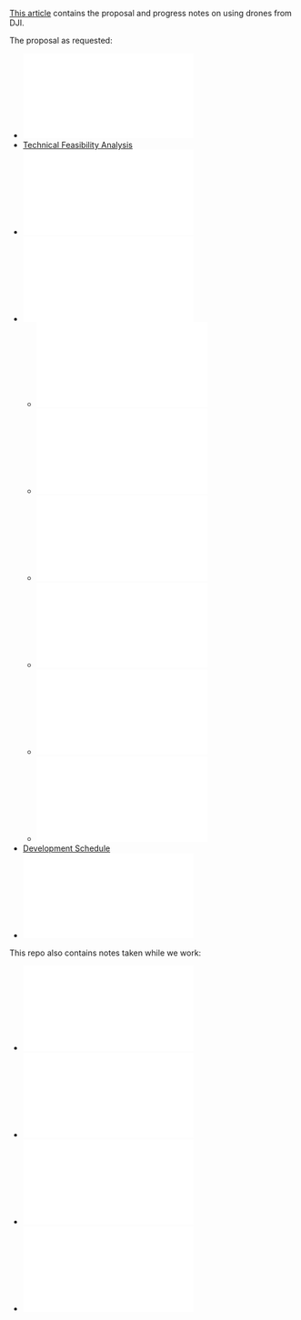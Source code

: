 <a href="README.md">This article</a> contains the proposal and progress notes on using drones from DJI.

The proposal as requested:

* ![Team](team.md)
* [Technical Feasibility Analysis](feasibility.md)
* ![Proposal (hardware and software components)](proposal.md)
* ![Development Plan](development-plan.md)
   * ![Strategies](strategies.md)
   * ![Android app](android-app.md)
   * ![Casting video](casting.md)
   * ![Ford SYNC Applink](ford-sync.md)
   * ![Recognition of AprilTags](recognition.md)
   * ![Navigation](navigation.md)
* [Development Schedule](schedule.md)
* ![References](references.md)

This repo also contains notes taken while we work:

   * ![DJI SDKs](dji-sdks.md)
   * ![Android App Notes](android-app-notes.md)
   * ![Server Notes](server.md)
   * ![Resources](resources.md)
